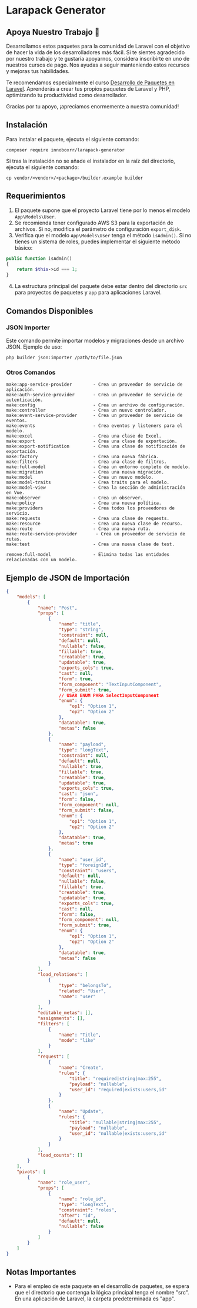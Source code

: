 
# Larapack Generator

## Apoya Nuestro Trabajo 🙌

Desarrollamos estos paquetes para la comunidad de Laravel con el objetivo de hacer la vida de los desarrolladores más fácil. Si te sientes agradecido por nuestro trabajo y te gustaría apoyarnos, considera inscribirte en uno de nuestros cursos de pago. Nos ayudas a seguir manteniendo estos recursos y mejoras tus habilidades.

Te recomendamos especialmente el curso [Desarrollo de Paquetes en Laravel](https://laravelers.com/course/275). Aprenderás a crear tus propios paquetes de Laravel y PHP, optimizando tu productividad como desarrollador.

Gracias por tu apoyo, ¡apreciamos enormemente a nuestra comunidad!

## Instalación

Para instalar el paquete, ejecuta el siguiente comando:

```
composer require innoboxrr/larapack-generator
```

Si tras la instalación no se añade el instalador en la raíz del directorio, ejecuta el siguiente comando:

```
cp vendor/<vendor>/<package>/builder.example builder
```

## Requerimientos

1. El paquete supone que el proyecto Laravel tiene por lo menos el modelo `App\Models\User`.
2. Se recomienda tener configurado AWS S3 para la exportación de archivos. Si no, modifica el parámetro de configuración `export_disk`.
3. Verifica que el modelo `App\Models\User` tenga el método `isAdmin()`. Si no tienes un sistema de roles, puedes implementar el siguiente método básico:

```php
public function isAdmin()
{
    return $this->id === 1;
}
```

4. La estructura principal del paquete debe estar dentro del directorio `src` para proyectos de paquetes y `app` para aplicaciones Laravel.

## Comandos Disponibles

### JSON Importer

Este comando permite importar modelos y migraciones desde un archivo JSON. Ejemplo de uso:

```
php builder json:importer /path/to/file.json
```

### Otros Comandos

```
make:app-service-provider        - Crea un proveedor de servicio de aplicación.
make:auth-service-provider       - Crea un proveedor de servicio de autenticación.
make:config                      - Crea un archivo de configuración.
make:controller                  - Crea un nuevo controlador.
make:event-service-provider      - Crea un proveedor de servicio de eventos.
make:events                      - Crea eventos y listeners para el modelo.
make:excel                       - Crea una clase de Excel.
make:export                      - Crea una clase de exportación.
make:export-notification         - Crea una clase de notificación de exportación.
make:factory                     - Crea una nueva fábrica.
make:filters                     - Crea una clase de filtros.
make:full-model                  - Crea un entorno completo de modelo.
make:migration                   - Crea una nueva migración.
make:model                       - Crea un nuevo modelo.
make:model-traits                - Crea traits para el modelo.
make:model-view                  - Crea la sección de administración en Vue.
make:observer                    - Crea un observer.
make:policy                      - Crea una nueva política.
make:providers                   - Crea todos los proveedores de servicio.
make:requests                    - Crea una clase de requests.
make:resource                    - Crea una nueva clase de recurso.
make:route                       - Crea una nueva ruta.
make:route-service-provider       - Crea un proveedor de servicio de rutas.
make:test                        - Crea una nueva clase de test.

remove:full-model                - Elimina todas las entidades relacionadas con un modelo.
```

## Ejemplo de JSON de Importación

```json
{
    "models": [
        {
            "name": "Post",
            "props": [
                {
                    "name": "title",
                    "type": "string",
                    "constraint": null,
                    "default": null,
                    "nullable": false,
                    "fillable": true,
                    "creatable": true,
                    "updatable": true,
                    "exports_cols": true,
                    "cast": null,
                    "form": true,
                    "form_component": "TextInputComponent",
                    "form_submit": true,
                    // USAR ENUM PARA SelectInputComponent
                    "enum": {
                        "op1": "Option 1",
                        "op2": "Option 2"
                    },
                    "datatable": true,
                    "metas": false
                },
                {
                    "name": "payload",
                    "type": "longText",
                    "constraint": null,
                    "default": null,
                    "nullable": true,
                    "fillable": true,
                    "creatable": true,
                    "updatable": true,
                    "exports_cols": true,
                    "cast": "json",
                    "form": false,
                    "form_component": null,
                    "form_submit": false,
                    "enum": {
                        "op1": "Option 1",
                        "op2": "Option 2"
                    },
                    "datatable": true,
                    "metas": true
                },
                {
                    "name": "user_id",
                    "type": "foreignId",
                    "constraint": "users",
                    "default": null,
                    "nullable": false,
                    "fillable": true,
                    "creatable": true,
                    "updatable": true,
                    "exports_cols": true,
                    "cast": null,
                    "form": false,
                    "form_component": null,
                    "form_submit": true,
                    "enum": {
                        "op1": "Option 1",
                        "op2": "Option 2"
                    },
                    "datatable": true,
                    "metas": false
                }
            ],
            "load_relations": [
                {
                    "type": "belongsTo",
                    "related": "User",
                    "name": "user"
                }
            ],
            "editable_metas": [],
            "assignments": [],
            "filters": [
                {
                    "name": "Title",
                    "mode": "like"
                }
            ],
            "request": [
                {
                    "name": "Create",
                    "rules": {
                        "title": "required|string|max:255",
                        "payload": "nullable",
                        "user_id": "required|exists:users,id"
                    }
                },
                {
                    "name": "Update",
                    "rules": {
                        "title": "nullable|string|max:255",
                        "payload": "nullable",
                        "user_id": "nullable|exists:users,id"
                    }
                }
            ],
            "load_counts": []
        }
    ],
    "pivots": [
        {
            "name": "role_user",
            "props": [
                {
                    "name": "role_id",
                    "type": "longText",
                    "constraint": "roles",
                    "after": "id",
                    "default": null,
                    "nullable": false
                }
            ]
        }
    ]
}
```

## Notas Importantes

- Para el empleo de este paquete en el desarrollo de paquetes, se espera que el directorio que contenga la lógica principal tenga el nombre "src". En una aplicación de Laravel, la carpeta predeterminada es "app".
